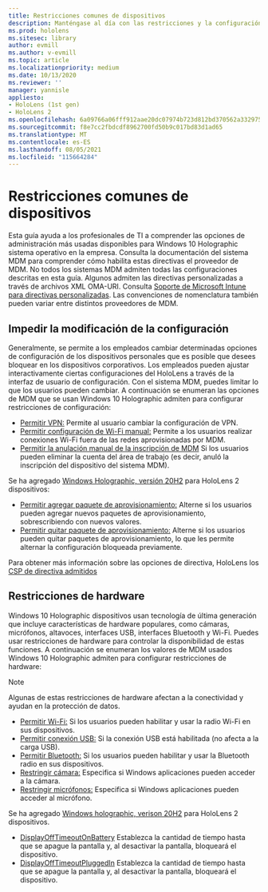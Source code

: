 ```yaml
---
title: Restricciones comunes de dispositivos
description: Manténgase al día con las restricciones y la configuración comunes de los dispositivos HoloLens dispositivo de realidad mixta.
ms.prod: hololens
ms.sitesec: library
author: evmill
ms.author: v-evmill
ms.topic: article
ms.localizationpriority: medium
ms.date: 10/13/2020
ms.reviewer: ''
manager: yannisle
appliesto:
- HoloLens (1st gen)
- HoloLens 2
ms.openlocfilehash: 6a09766a06fff912aae20dc07974b723d812bd370562a33297552dc0d2f7f12c
ms.sourcegitcommit: f8e7cc2fbdcdf8962700fd50b9c017bd83d1ad65
ms.translationtype: MT
ms.contentlocale: es-ES
ms.lasthandoff: 08/05/2021
ms.locfileid: "115664284"
---
```

# <a name="common-device-restrictions"></a>Restricciones comunes de dispositivos 

Esta guía ayuda a los profesionales de TI a comprender las opciones de administración más usadas disponibles para Windows 10 Holographic sistema operativo en la empresa. Consulta la documentación del sistema MDM para comprender cómo habilita estas directivas el proveedor de MDM. No todos los sistemas MDM admiten todas las configuraciones descritas en esta guía. Algunos admiten las directivas personalizadas a través de archivos XML OMA-URI. Consulta [Soporte de Microsoft Intune para directivas personalizadas](/mem/intune/configuration/custom-settings-windows-10). Las convenciones de nomenclatura también pueden variar entre distintos proveedores de MDM.

## <a name="prevent-changing-of-settings"></a>Impedir la modificación de la configuración
Generalmente, se permite a los empleados cambiar determinadas opciones de configuración de los dispositivos personales que es posible que desees bloquear en los dispositivos corporativos. Los empleados pueden ajustar interactivamente ciertas configuraciones del HoloLens a través de la interfaz de usuario de configuración. Con el sistema MDM, puedes limitar lo que los usuarios pueden cambiar. A continuación se enumeran las opciones de MDM que se usan Windows 10 Holographic admiten para configurar restricciones de configuración:
-   [Permitir VPN:](/windows/client-management/mdm/policy-csp-settings#settings-allowvpn) Permite al usuario cambiar la configuración de VPN.
-   [Permitir configuración de Wi-Fi manual:](/windows/client-management/mdm/policy-csp-wifi#wifi-allowmanualwificonfiguration) Permite a los usuarios realizar conexiones Wi-Fi fuera de las redes aprovisionadas por MDM.
-   [Permitir la anulación manual de la inscripción de MDM](/windows/client-management/mdm/policy-csp-experience#experience-allowmanualmdmunenrollment) Si los usuarios pueden eliminar la cuenta del área de trabajo (es decir, anuló la inscripción del dispositivo del sistema MDM).

Se ha agregado [Windows Holographic, versión 20H2](hololens-release-notes.md#windows-holographic-version-20h2) para HoloLens 2 dispositivos:
- [Permitir agregar paquete de aprovisionamiento:](/windows/client-management/mdm/policy-csp-security#security-allowaddprovisioningpackage) Alterne si los usuarios pueden agregar nuevos paquetes de aprovisionamiento, sobrescribiendo con nuevos valores.
- [Permitir quitar paquete de aprovisionamiento:](/windows/client-management/mdm/policy-csp-security#security-allowremoveprovisioningpackage) Alterne si los usuarios pueden quitar paquetes de aprovisionamiento, lo que les permite alternar la configuración bloqueada previamente.

Para obtener más información sobre las opciones de directiva, HoloLens los [CSP de directiva admitidos](/windows/client-management/mdm/policy-csps-supported-by-hololens2)

## <a name="hardware-restrictions"></a>Restricciones de hardware
Windows 10 Holographic dispositivos usan tecnología de última generación que incluye características de hardware populares, como cámaras, micrófonos, altavoces, interfaces USB, interfaces Bluetooth y Wi-Fi. Puedes usar restricciones de hardware para controlar la disponibilidad de estas funciones.
A continuación se enumeran los valores de MDM usados Windows 10 Holographic admiten para configurar restricciones de hardware:

> [!NOTE]
> Algunas de estas restricciones de hardware afectan a la conectividad y ayudan en la protección de datos.

-   [Permitir Wi-Fi:](/windows/client-management/mdm/policy-csp-wifi#wifi-allowwifi) Si los usuarios pueden habilitar y usar la radio Wi-Fi en sus dispositivos.
-   [Permitir conexión USB:](/windows/client-management/mdm/policy-csp-connectivity#connectivity-allowusbconnection) Si la conexión USB está habilitada (no afecta a la carga USB).
-   [Permitir Bluetooth:](/windows/client-management/mdm/policy-csp-connectivity#connectivity-allowbluetooth) Si los usuarios pueden habilitar y usar la Bluetooth radio en sus dispositivos.
-   [Restringir cámara:](/windows/client-management/mdm/policy-csp-privacy#privacy-letappsaccesscamera) Especifica si Windows aplicaciones pueden acceder a la cámara.
-   [Restringir micrófonos:](/windows/client-management/mdm/policy-csp-privacy#privacy-letappsaccessmicrophone) Especifica si Windows aplicaciones pueden acceder al micrófono.

Se ha agregado [Windows holographic, verison 20H2](hololens-release-notes.md#windows-holographic-version-20h2) para HoloLens 2 dispositivos. 
- [DisplayOffTimeoutOnBattery](/windows/client-management/mdm/policy-csp-power#power-displayofftimeoutonbattery) Establezca la cantidad de tiempo hasta que se apague la pantalla y, al desactivar la pantalla, bloqueará el dispositivo. 
- [DisplayOffTimeoutPluggedIn](/windows/client-management/mdm/policy-csp-power#power-displayofftimeoutpluggedin) Establezca la cantidad de tiempo hasta que se apague la pantalla y, al desactivar la pantalla, bloqueará el dispositivo. 
